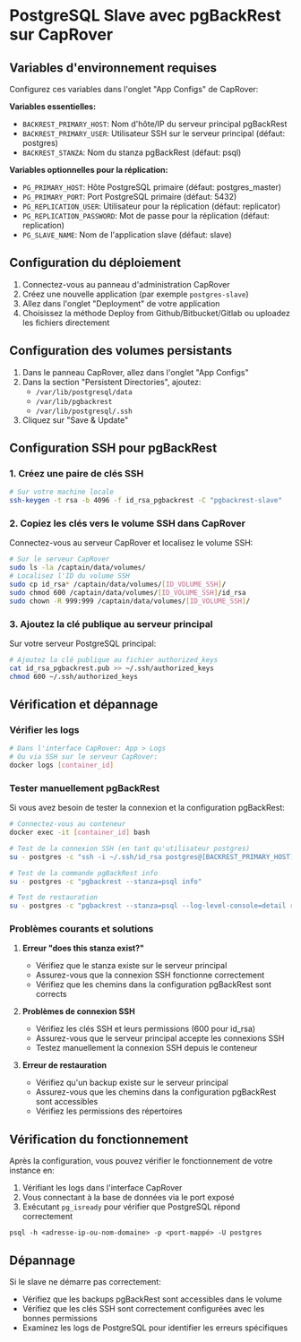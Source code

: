 # PostgreSQL Slave avec pgBackRest sur CapRover

## Variables d'environnement requises

Configurez ces variables dans l'onglet "App Configs" de CapRover:

**Variables essentielles:**
- `BACKREST_PRIMARY_HOST`: Nom d'hôte/IP du serveur principal pgBackRest
- `BACKREST_PRIMARY_USER`: Utilisateur SSH sur le serveur principal (défaut: postgres)
- `BACKREST_STANZA`: Nom du stanza pgBackRest (défaut: psql)

**Variables optionnelles pour la réplication:**
- `PG_PRIMARY_HOST`: Hôte PostgreSQL primaire (défaut: postgres_master)
- `PG_PRIMARY_PORT`: Port PostgreSQL primaire (défaut: 5432)
- `PG_REPLICATION_USER`: Utilisateur pour la réplication (défaut: replicator)
- `PG_REPLICATION_PASSWORD`: Mot de passe pour la réplication (défaut: replication)
- `PG_SLAVE_NAME`: Nom de l'application slave (défaut: slave)

## Configuration du déploiement

1. Connectez-vous au panneau d'administration CapRover
2. Créez une nouvelle application (par exemple `postgres-slave`)
3. Allez dans l'onglet "Deployment" de votre application
4. Choisissez la méthode Deploy from Github/Bitbucket/Gitlab ou uploadez les fichiers directement

## Configuration des volumes persistants

1. Dans le panneau CapRover, allez dans l'onglet "App Configs"
2. Dans la section "Persistent Directories", ajoutez:
   - `/var/lib/postgresql/data`
   - `/var/lib/pgbackrest`
   - `/var/lib/postgresql/.ssh`
3. Cliquez sur "Save & Update"

## Configuration SSH pour pgBackRest

### 1. Créez une paire de clés SSH

```bash
# Sur votre machine locale
ssh-keygen -t rsa -b 4096 -f id_rsa_pgbackrest -C "pgbackrest-slave"
```

### 2. Copiez les clés vers le volume SSH dans CapRover

Connectez-vous au serveur CapRover et localisez le volume SSH:

```bash
# Sur le serveur CapRover
sudo ls -la /captain/data/volumes/
# Localisez l'ID du volume SSH
sudo cp id_rsa* /captain/data/volumes/[ID_VOLUME_SSH]/
sudo chmod 600 /captain/data/volumes/[ID_VOLUME_SSH]/id_rsa
sudo chown -R 999:999 /captain/data/volumes/[ID_VOLUME_SSH]/
```

### 3. Ajoutez la clé publique au serveur principal

Sur votre serveur PostgreSQL principal:

```bash
# Ajoutez la clé publique au fichier authorized_keys
cat id_rsa_pgbackrest.pub >> ~/.ssh/authorized_keys
chmod 600 ~/.ssh/authorized_keys
```

## Vérification et dépannage

### Vérifier les logs

```bash
# Dans l'interface CapRover: App > Logs
# Ou via SSH sur le serveur CapRover:
docker logs [container_id]
```

### Tester manuellement pgBackRest

Si vous avez besoin de tester la connexion et la configuration pgBackRest:

```bash
# Connectez-vous au conteneur
docker exec -it [container_id] bash

# Test de la connexion SSH (en tant qu'utilisateur postgres)
su - postgres -c "ssh -i ~/.ssh/id_rsa postgres@[BACKREST_PRIMARY_HOST]"

# Test de la commande pgBackRest info
su - postgres -c "pgbackrest --stanza=psql info"

# Test de restauration
su - postgres -c "pgbackrest --stanza=psql --log-level-console=detail restore"
```

### Problèmes courants et solutions

1. **Erreur "does this stanza exist?"**
   - Vérifiez que le stanza existe sur le serveur principal
   - Assurez-vous que la connexion SSH fonctionne correctement
   - Vérifiez que les chemins dans la configuration pgBackRest sont corrects

2. **Problèmes de connexion SSH**
   - Vérifiez les clés SSH et leurs permissions (600 pour id_rsa)
   - Assurez-vous que le serveur principal accepte les connexions SSH
   - Testez manuellement la connexion SSH depuis le conteneur

3. **Erreur de restauration**
   - Vérifiez qu'un backup existe sur le serveur principal
   - Assurez-vous que les chemins dans la configuration pgBackRest sont accessibles
   - Vérifiez les permissions des répertoires

## Vérification du fonctionnement

Après la configuration, vous pouvez vérifier le fonctionnement de votre instance en:

1. Vérifiant les logs dans l'interface CapRover
2. Vous connectant à la base de données via le port exposé
3. Exécutant `pg_isready` pour vérifier que PostgreSQL répond correctement

```
psql -h <adresse-ip-ou-nom-domaine> -p <port-mappé> -U postgres
```

## Dépannage

Si le slave ne démarre pas correctement:
- Vérifiez que les backups pgBackRest sont accessibles dans le volume
- Vérifiez que les clés SSH sont correctement configurées avec les bonnes permissions
- Examinez les logs de PostgreSQL pour identifier les erreurs spécifiques
